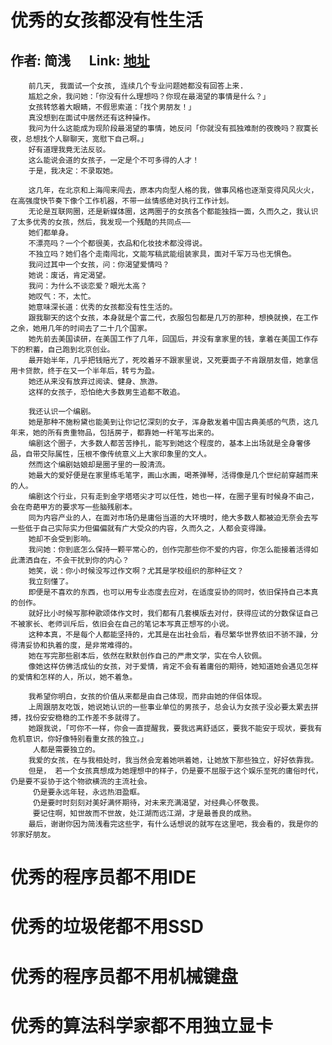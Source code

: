 优秀的女孩都没有性生活
=
作者: 简浅 &nbsp; &nbsp; &nbsp;Link: [地址](https://zhuanlan.zhihu.com/p/31956362)
-
        前几天, 我面试一个女孩, 连续几个专业问题她都没有回答上来. 
        尴尬之余，我问她：「你没有什么理想吗？你现在最渴望的事情是什么？」
        女孩转悠着大眼睛，不假思索道：「找个男朋友！」
        真没想到在面试中居然还有这种操作。
        我问为什么这能成为现阶段最渴望的事情，她反问「你就没有孤独难耐的夜晚吗？寂寞长夜，总想找个人聊聊天，宽慰下自己啊。」
        好有道理我竟无法反驳。
        这么能说会道的女孩子，一定是个不可多得的人才！
        于是，我决定：不录取她。

        这几年，在北京和上海闯来闯去，原本内向型人格的我，做事风格也逐渐变得风风火火，在高强度快节奏下像个工作机器，不带一丝情感绝对执行工作计划。
        无论是互联网圈，还是新媒体圈，这两圈子的女孩各个都能独挡一面，久而久之，我认识了太多优秀的女孩，然后，我发现一个残酷的共同点——
        她们都单身。
        不漂亮吗？一个个都很美，衣品和化妆技术都没得说。
        不独立吗？她们各个走南闯北，文能写稿武能组装家具，面对千军万马也无惧色。
        我问过其中一个女孩，问：你渴望爱情吗？
        她说：废话，肯定渴望。
        我问：为什么不谈恋爱？眼光太高？
        她叹气：不，太忙。
        她意味深长道：优秀的女孩都没有性生活的。
        跟我聊天的这个女孩，本身就是个富二代，衣服包包都是几万的那种，想换就换，在工作之余，她用几年的时间去了二十几个国家。
        她先前去美国读研，在美国工作了几年，回国后，并没有拿家里的钱，拿着在美国工作存下的积蓄，自己跑到北京创业。
        最开始半年，几乎把钱赔光了，死咬着牙不跟家里说，又死要面子不肯跟朋友借，她拿信用卡贷款，终于在又一个半年后，转亏为盈。
        她还从来没有放弃过阅读、健身、旅游。
        这样的女孩子，恐怕绝大多数男生追都不敢追。

        我还认识一个编剧。
        她是那种不施粉黛也能美到让你记忆深刻的女子，浑身散发着中国古典美感的气质，这几年来，她的所有贵重物品，包括房子，都靠她一杆笔写出来的。
        编剧这个圈子，大多数人都苦苦挣扎，能写到她这个程度的，基本上出场就是全身奢侈品，自带交际属性，压根不像传统意义上大家印象里的文人。
        然而这个编剧姑娘却是圈子里的一股清流。
        她最大的爱好便是在家里练毛笔字，画山水画，喝茶弹琴，活得像是几个世纪前穿越而来的人。
        编剧这个行业，只有走到金字塔塔尖才可以任性，她也一样，在圈子里有时候身不由己，会在奇葩甲方的要求写一些脑残剧本。
        同为内容产业的人，在面对市场仍是庸俗当道的大环境时，绝大多数人都被迫无奈会去写一些低于自己实际实力但偏偏就有广大受众的内容，久而久之，人都会变得躁。
        她却不会受到影响。
        我问她：你到底怎么保持一颗平常心的，创作完那些你不爱的内容，你怎么能接着活得如此潇洒自在，不会干扰到你的内心？
        她笑，说：你小时候没写过作文啊？尤其是学校组织的那种征文？
        我立刻懂了。
        即便是不喜欢的东西，也可以用专业态度去应对，在适度妥协的同时，依旧保持自己本真的创作。
        就好比小时候写那种歌颂体作文时，我们都有几套模版去对付，获得应试的分数保证自己不被家长、老师训斥后，依旧会在自己的笔记本写真正想写的小说。
        这种本真，不是每个人都能坚持的，尤其是在出社会后，看尽繁华世界依旧不骄不躁，分得清妥协和执着的度，是非常难得的。
        她在写完那些剧本后，依然在默默创作自己的严肃文学，实在令人钦佩。
        像她这样仿佛活成仙的女孩，对于爱情，肯定不会有着庸俗的期待，她知道她会遇见怎样的爱情和怎样的人，所以，她不着急。

        我希望你明白，女孩的价值从来都是由自己体现，而非由她的伴侣体现。
        上周跟朋友吃饭，她说她认识的一些事业单位的男孩子，总会认为女孩子没必要太累去拼搏，找份安安稳稳的工作差不多就得了。
        她跟我说，「可你不一样，你会一直提醒我，要我远离舒适区，要我不能安于现状，要我有危机意识，你好像特别看重女孩的独立。」
         人都是需要独立的。
        我爱的女孩，在与我相处时，我当然会宠着她哄着她，让她放下那些独立，好好依靠我。
        但是， 若一个女孩真想成为她理想中的样子，仍是要不屈服于这个娱乐至死的庸俗时代，仍是要不妥协于这个物欲横流的主流社会。
         仍是要永远年轻，永远热泪盈眶。
         仍是要时时刻刻对美好满怀期待，对未来充满渴望，对经典心怀敬畏。
         要记住啊，知世故而不世故，处江湖而远江湖，才是最善良的成熟。
        最后，谢谢你因为简浅看完这些字，有什么话想说的就写在这里吧，我会看的，我是你的邻家好朋友。
优秀的程序员都不用IDE
=
优秀的垃圾佬都不用SSD
=
优秀的程序员都不用机械键盘
=
优秀的算法科学家都不用独立显卡
=
